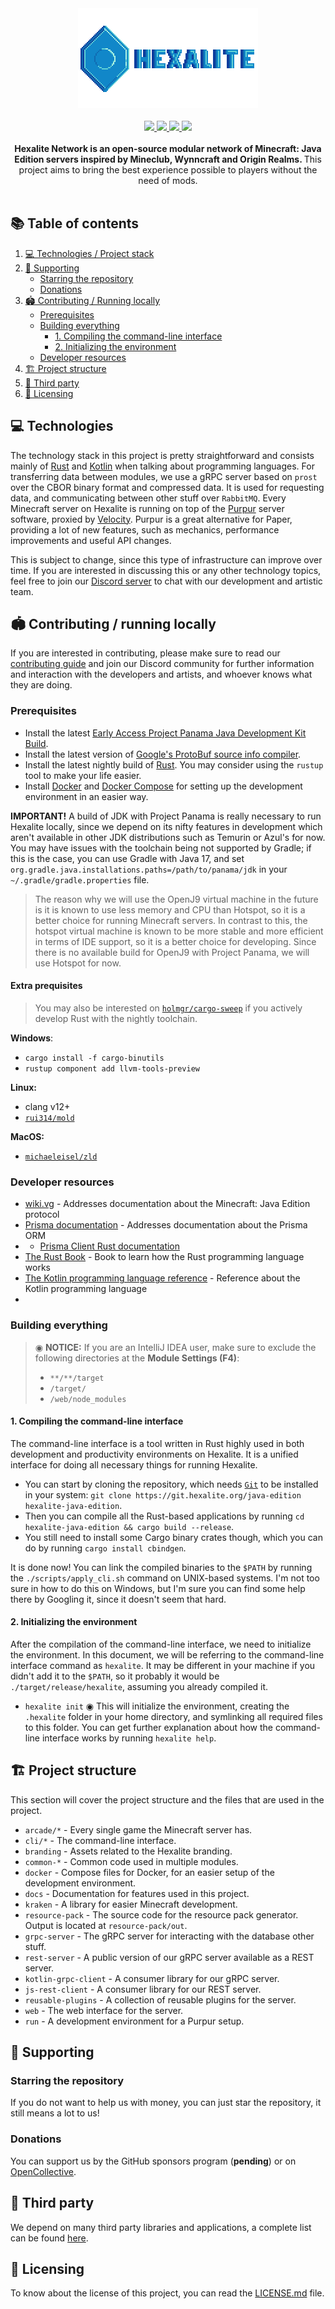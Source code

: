 <div align="center">
  <img src="./branding/logo-with-font.svg" />
  <br/> <br/>
  <a href="https://discord.hexalite.org">
    <img src="https://img.shields.io/discord/908438033613848596?colorA=1e1e28&colorB=1187c9&style=for-the-badge&logo=discord" />
  </a>
  <a href="https://git.hexalite.org/java-edition">
    <img src="https://img.shields.io/github/stars/playhexalite/java-edition?colorA=1e1e28&colorB=1187c9&style=for-the-badge&logo=github">
  </a>
  <a href="https:/git.hexalite.org/java-edition/actions/workflows/cargo.yml">
    <img src="https://img.shields.io/github/workflow/status/playhexalite/java-edition/Rust%20CI%20with%20Cargo?colorA=1e1e28&colorB=1187c9&label=Rust&style=for-the-badge&logo=rust">
  </a>
  <a href="https:/git.hexalite.org/java-edition/actions/workflows/gradle.yml">
    <img src="https://img.shields.io/github/workflow/status/playhexalite/java-edition/Kotlin%20CI%20with%20Gradle?colorA=1e1e28&colorB=1187c9&label=Kotlin&style=for-the-badge&logo=kotlin">
  </a>
</div>

<div align="center">
  <br/>
  <strong>
    Hexalite Network is an open-source modular network of Minecraft: Java Edition servers inspired by Mineclub, Wynncraft
    and Origin Realms.
  </strong>
  This project aims to bring the best experience possible to players without the need of mods.
  <br/>
</div>

<br/>


## 📚 Table of contents

1. [💻 Technologies / Project stack](#-technologies)
1. [💸 Supporting](#-supporting)
   * [Starring the repository](#starring-the-repository)
   * [Donations](#donations)
1. [🏟️ Contributing / Running locally](#%EF%B8%8F-contributing--running-locally)
   * [Prerequisites](#prerequisites)
   * [Building everything](#building-everything)
     * [1. Compiling the command-line interface](#1-compiling-the-command-line-interface)
     * [2. Initializing the environment](#2-initializing-the-environment)
   * [Developer resources](#developer-resources)
1. [🏗️ Project structure](#%EF%B8%8F-project-structure)
1. [🎉 Third party](#-third-party)
1. [📜 Licensing](#-licensing)


## 💻 Technologies

The technology stack in this project is pretty straightforward and consists mainly of [Rust][rust] and [Kotlin][kotlin] 
when talking about programming languages. For transferring data between modules, we use a gRPC server based on `prost` 
over the CBOR binary format and compressed data. It is used for requesting data, and communicating between other stuff
over `RabbitMQ`. Every Minecraft server on Hexalite is running on top of the [Purpur][purpur] server software, proxied by 
[Velocity][velocity]. Purpur is a great alternative for Paper, providing a lot of new features, such as mechanics, 
performance improvements and useful API changes.

This is subject to change, since this type of infrastructure can improve over time. If you are interested in discussing
this or any other technology topics, feel free to join our [Discord server][discord] to chat with our development and 
artistic team.


## 🏟️ Contributing / running locally

If you are interested in contributing, please make sure to read our [contributing guide][contributing-guide] and join
our Discord community for further information and interaction with the developers and artists, and whoever knows what 
they are doing.

### Prerequisites

* Install the latest [Early Access Project Panama Java Development Kit Build][jdk].
* Install the latest version of [Google's ProtoBuf source info compiler][protoc].
* Install the latest nightly build of [Rust][rust]. You may consider using the `rustup` tool to make your life easier.
* Install [Docker][docker] and [Docker Compose][docker-compose] for setting up the development environment in an easier
  way.

**IMPORTANT!** A build of JDK with Project Panama is really necessary to run Hexalite locally, since we depend on its
nifty features in development which aren't available in other JDK distributions such as Temurin or Azul's for now. You
may have issues with the toolchain being not supported by Gradle; if this is the case, you can use Gradle with Java 17,
and set `org.gradle.java.installations.paths=/path/to/panama/jdk` in your `~/.gradle/gradle.properties` file. 

> The reason why we will use the OpenJ9 virtual machine in the future is it is known to use less memory and CPU than Hotspot, so it is a better choice for running Minecraft servers. In contrast to this, the hotspot virtual machine is known to be more stable and more efficient in terms of IDE support, so it is a better choice for developing. Since there is no available build for OpenJ9 with Project Panama, we will use Hotspot for now.

#### Extra prequisites

> You may also be interested on [`holmgr/cargo-sweep`](https://github.com/holmgr/cargo-sweep) if you actively develop
  Rust with the nightly toolchain.

**Windows**: 
* `cargo install -f cargo-binutils` 
* `rustup component add llvm-tools-preview`

**Linux:**
* clang v12+
* [`rui314/mold`](https://github.com/rui314/mold)

**MacOS:**
* [`michaeleisel/zld`](https://github.com/michaeleisel/zld)

### Developer resources

* [wiki.vg](https://wiki.vg) - Addresses documentation about the Minecraft: Java Edition protocol
* [Prisma documentation](https://prisma.io/docs/prisma-client/introduction) - Addresses documentation about the Prisma ORM
* * [Prisma Client Rust documentation](https://github.com/Brendonovich/prisma-client-rust/tree/main/docs)
* [The Rust Book](https://doc.rust-lang.org/book/) - Book to learn how the Rust programming language works
* [The Kotlin programming language reference](https://kotlinlang.org/docs/reference/) - Reference about the Kotlin programming language
* 

### Building everything

> ◉ **NOTICE:** If you are an IntelliJ IDEA user, make sure to exclude the following directories at the 
  **Module Settings (F4)**:
> - `**/**/target`
> - `/target/`
> - `/web/node_modules`

#### 1. Compiling the command-line interface

The command-line interface is a tool written in Rust highly used in both development and productivity environments on Hexalite.
It is a unified interface for doing all necessary things for running Hexalite.

* You can start by cloning the repository, which needs [`Git`][git] to be installed in your system: `git clone https://git.hexalite.org/java-edition hexalite-java-edition`.
* Then you can compile all the Rust-based applications by running `cd hexalite-java-edition && cargo build --release`.
* You still need to install some Cargo binary crates though, which you can do by running `cargo install cbindgen`.

It is done now! You can link the compiled binaries to the `$PATH` by running the `./scripts/apply_cli.sh` command on UNIX-based systems. I'm
not too sure in how to do this on Windows, but I'm sure you can find some help there by Googling it, since it doesn't seem that hard.

#### 2. Initializing the environment

After the compilation of the command-line interface, we need to initialize the environment. In this document, we will be
referring to the command-line interface command as `hexalite`. It may be different in your machine if you didn't add it
to the `$PATH`, so it probably it would be `./target/release/hexalite`, assuming you already compiled it.

* `hexalite init` ◉ This will initialize the environment, creating the `.hexalite` folder in your home directory, and
  symlinking all required files to this folder. You can get further explanation about how the command-line interface
  works by running `hexalite help`.


## 🏗️ Project structure

This section will cover the project structure and the files that are used in the project.

* `arcade/*` - Every single game the Minecraft server has.
* `cli/*` - The command-line interface.
* `branding` - Assets related to the Hexalite branding.
* `common-*` - Common code used in multiple modules.
* `docker` - Compose files for Docker, for an easier setup of the development environment.
* `docs` - Documentation for features used in this project.
* `kraken` - A library for easier Minecraft development.
* `resource-pack` - The source code for the resource pack generator. Output is located at `resource-pack/out`.
* `grpc-server` - The gRPC server for interacting with the database other stuff.
* `rest-server` - A public version of our gRPC server available as a REST server.
* `kotlin-grpc-client` - A consumer library for our gRPC server.
* `js-rest-client` - A consumer library for our REST server.
* `reusable-plugins` - A collection of reusable plugins for the server.
* `web` - The web interface for the server.
* `run` - A development environment for a Purpur setup.


## 💸 Supporting

### Starring the repository

If you do not want to help us with money, you can just star the repository, it still means a lot to us!

### Donations

You can support us by the GitHub sponsors program (**pending**) or on [OpenCollective][opencollective].


## 🎉 Third party

We depend on many third party libraries and applications, a complete list can be found [here][third-party].


## 📜 Licensing

To know about the license of this project, you can read the [LICENSE.md][license] file.


[contributing-guide]: https://git.hexalite.org/java-edition/blob/dev/next/CONTRIBUTING.md

[rust]: https://www.rust-lang.org/

[kotlin]: https://kotlinlang.org/

[git]: https://git-scm.com/

[docker]: https://www.docker.com/

[docker-compose]: https://docs.docker.com/compose/

[jdk]: https://jdk.java.net/panama/

[opencollective]: https://opencollective.com/hexalite

[third-party]: https://git.hexalite.org/java-edition-network/blob/dev/next/THIRD_PARTY.md

[license]: https://git.hexalite.org/java-edition-network/blob/dev/next/LICENSE.md

[purpur]: https://purpurmc.org

[velocity]: https://github.com/PaperMC/Velocity

[rabbitmq]: https://www.rabbitmq.com

[postgresql]: https://www.postgresql.org

[discord]: https://discord.hexalite.org

[opencollective]: https://opencollective.com/hexalite

[third-party]: https://git.hexalite.org/java-edition-network/blob/dev/next/THIRD_PARTY.md

[license]: https://git.hexalite.org/java-edition-network/blob/dev/next/LICENSE.md

[purpur]: https://purpurmc.org

[velocity]: https://github.com/PaperMC/Velocity

[rabbitmq]: https://www.rabbitmq.com

[postgresql]: https://www.postgresql.org

[discord]: https://discord.hexalite.org

[protoc]: https://grpc.io/docs/protoc-installation/

